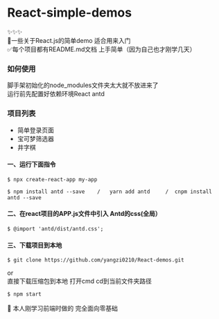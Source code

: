 # React-simple-demos
✨✨✨<br>
🚩一些关于React.js的简单demo 适合用来入门<br>
✅每个项目都有README.md文档 上手简单（因为自己也才刚学几天）
### 如何使用
脚手架初始化的node_modules文件夹太大就不放进来了<br>
运行前先配置好依赖环境React antd<br>
### 项目列表
- 简单登录页面
- 宝可梦筛选器
- 井字棋
#### 一、运行下面指令
```
$ npx create-react-app my-app
```
```
$ npm install antd --save    /   yarn add antd     /  cnpm install antd --save
```
#### 二、在react项目的APP.js文件中引入 Antd的css(全局）
```
$ @import 'antd/dist/antd.css';
```
#### 三、下载项目到本地
```
$ git clone https://github.com/yangzi0210/React-demos.git
```
or <br>
直接下载压缩包到本地
打开cmd cd到当前文件夹路径

```bash
$ npm start
```
💭 本人刚学习前端时做的 完全面向零基础
